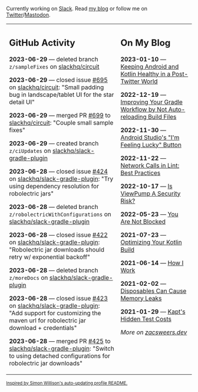 Currently working on [Slack](https://slack.com/). Read [my blog](https://zacsweers.dev/) or follow me on [Twitter](https://twitter.com/ZacSweers)/[Mastodon](https://hachyderm.io/@ZacSweers).

<table><tr><td valign="top" width="60%">

## GitHub Activity
<!-- githubActivity starts -->
**2023-06-29** — deleted branch `z/sampleFixes` on [slackhq/circuit](https://github.com/slackhq/circuit)

**2023-06-29** — closed issue [#695](https://github.com/slackhq/circuit/issues/695) on [slackhq/circuit](https://github.com/slackhq/circuit): "Small padding bug in landscape/tablet UI for the star detail UI"

**2023-06-29** — merged PR [#699](https://github.com/slackhq/circuit/pull/699) to [slackhq/circuit](https://github.com/slackhq/circuit): "Couple small sample fixes"

**2023-06-29** — created branch `z/ciUpdates` on [slackhq/slack-gradle-plugin](https://github.com/slackhq/slack-gradle-plugin)

**2023-06-28** — closed issue [#424](https://github.com/slackhq/slack-gradle-plugin/issues/424) on [slackhq/slack-gradle-plugin](https://github.com/slackhq/slack-gradle-plugin): "Try using dependency resolution for robolectric jars"

**2023-06-28** — deleted branch `z/robolectricWithConfigurations` on [slackhq/slack-gradle-plugin](https://github.com/slackhq/slack-gradle-plugin)

**2023-06-28** — closed issue [#422](https://github.com/slackhq/slack-gradle-plugin/issues/422) on [slackhq/slack-gradle-plugin](https://github.com/slackhq/slack-gradle-plugin): "Robolectric jar downloads should retry w/ exponential backoff"

**2023-06-28** — deleted branch `z/moreDocs` on [slackhq/slack-gradle-plugin](https://github.com/slackhq/slack-gradle-plugin)

**2023-06-28** — closed issue [#423](https://github.com/slackhq/slack-gradle-plugin/issues/423) on [slackhq/slack-gradle-plugin](https://github.com/slackhq/slack-gradle-plugin): "Add support for customizing the maven url for robolectric jar download + credentials"

**2023-06-28** — merged PR [#425](https://github.com/slackhq/slack-gradle-plugin/pull/425) to [slackhq/slack-gradle-plugin](https://github.com/slackhq/slack-gradle-plugin): "Switch to using detached configurations for robolectric jar downloads"
<!-- githubActivity ends -->
</td><td valign="top" width="40%">

## On My Blog
<!-- blog starts -->
**2023-01-10** — [Keeping Android and Kotlin Healthy in a Post-Twitter World](https://www.zacsweers.dev/keeping-android-healthy/)

**2022-12-19** — [Improving Your Gradle Workflow by Not Auto-reloading Build Files](https://www.zacsweers.dev/improving-your-workflow-by-not-auto-reloading-build-files/)

**2022-11-30** — [Android Studio's "I'm Feeling Lucky" Button](https://www.zacsweers.dev/android-studios-im-feeling-lucky-button/)

**2022-11-22** — [Network Calls in Lint: Best Practices](https://www.zacsweers.dev/network-calls-in-lint-best-practices/)

**2022-10-17** — [Is ViewPump A Security Risk?](https://www.zacsweers.dev/is-viewpump-a-security-risk/)

**2022-05-23** — [You Are Not Blocked](https://www.zacsweers.dev/you-are-not-blocked/)

**2021-07-23** — [Optimizing Your Kotlin Build](https://www.zacsweers.dev/optimizing-your-kotlin-build/)

**2021-06-14** — [How I Work](https://www.zacsweers.dev/how-i-work/)

**2021-02-02** — [Disposables Can Cause Memory Leaks](https://www.zacsweers.dev/disposables-can-cause-memory-leaks/)

**2021-01-29** — [Kapt's Hidden Test Costs](https://www.zacsweers.dev/kapts-hidden-test-costs/)
<!-- blog ends -->
_More on [zacsweers.dev](https://zacsweers.dev/)_
</td></tr></table>

<sub><a href="https://simonwillison.net/2020/Jul/10/self-updating-profile-readme/">Inspired by Simon Willison's auto-updating profile README.</a></sub>